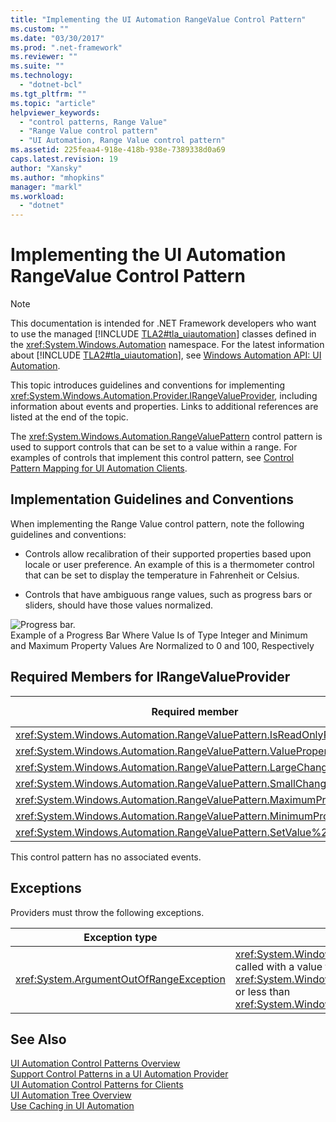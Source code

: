 ```yaml
---
title: "Implementing the UI Automation RangeValue Control Pattern"
ms.custom: ""
ms.date: "03/30/2017"
ms.prod: ".net-framework"
ms.reviewer: ""
ms.suite: ""
ms.technology: 
  - "dotnet-bcl"
ms.tgt_pltfrm: ""
ms.topic: "article"
helpviewer_keywords: 
  - "control patterns, Range Value"
  - "Range Value control pattern"
  - "UI Automation, Range Value control pattern"
ms.assetid: 225feaa4-918e-418b-938e-7389338d0a69
caps.latest.revision: 19
author: "Xansky"
ms.author: "mhopkins"
manager: "markl"
ms.workload: 
  - "dotnet"
---
```

# Implementing the UI Automation RangeValue Control Pattern
> [!NOTE]
>  This documentation is intended for .NET Framework developers who want to use the managed [!INCLUDE [TLA2#tla_uiautomation](../../../includes/tla2sharptla-uiautomation-md.md)] classes defined in the <xref:System.Windows.Automation> namespace. For the latest information about [!INCLUDE [TLA2#tla_uiautomation](../../../includes/tla2sharptla-uiautomation-md.md)], see [Windows Automation API: UI Automation](http://go.microsoft.com/fwlink/?LinkID=156746).  
  
 This topic introduces guidelines and conventions for implementing <xref:System.Windows.Automation.Provider.IRangeValueProvider>, including information about events and properties. Links to additional references are listed at the end of the topic.  
  
 The <xref:System.Windows.Automation.RangeValuePattern> control pattern is used to support controls that can be set to a value within a range. For examples of controls that implement this control pattern, see [Control Pattern Mapping for UI Automation Clients](../../../docs/framework/ui-automation/control-pattern-mapping-for-ui-automation-clients.md).  
  
<a name="Implementation_Guidelines_and_Conventions"></a>   
## Implementation Guidelines and Conventions  
 When implementing the Range Value control pattern, note the following guidelines and conventions:  
  
-   Controls allow recalibration of their supported properties based upon locale or user preference. An example of this is a thermometer control that can be set to display the temperature in Fahrenheit or Celsius.  
  
-   Controls that have ambiguous range values, such as progress bars or sliders, should have those values normalized.  
  
 ![Progress bar.](../../../docs/framework/ui-automation/media/uia-rangevaluepattern-progress-bar.PNG "UIA_RangeValuePattern_Progress_Bar")  
Example of a Progress Bar Where Value Is of Type Integer and Minimum and Maximum Property Values Are Normalized to 0 and 100, Respectively  
  
<a name="Required_Members_for_the_IRangeValueProvider"></a>   
## Required Members for IRangeValueProvider  
  
|Required member|Member type|Notes|  
|---------------------|-----------------|-----------|  
|<xref:System.Windows.Automation.RangeValuePattern.IsReadOnlyProperty>|Property|None|  
|<xref:System.Windows.Automation.RangeValuePattern.ValueProperty>|Property|None|  
|<xref:System.Windows.Automation.RangeValuePattern.LargeChangeProperty>|Property|None|  
|<xref:System.Windows.Automation.RangeValuePattern.SmallChangeProperty>|Property|None|  
|<xref:System.Windows.Automation.RangeValuePattern.MaximumProperty>|Property|None|  
|<xref:System.Windows.Automation.RangeValuePattern.MinimumProperty>|Property|None|  
|<xref:System.Windows.Automation.RangeValuePattern.SetValue%2A>|Methods|None|  
  
 This control pattern has no associated events.  
  
<a name="Exceptions"></a>   
## Exceptions  
 Providers must throw the following exceptions.  
  
|Exception type|Condition|  
|--------------------|---------------|  
|<xref:System.ArgumentOutOfRangeException>|<xref:System.Windows.Automation.RangeValuePattern.SetValue%2A> is called with a value that is either greater than <xref:System.Windows.Automation.RangeValuePattern.MaximumProperty> or less than <xref:System.Windows.Automation.RangeValuePattern.MinimumProperty>.|  
  
## See Also  
 [UI Automation Control Patterns Overview](../../../docs/framework/ui-automation/ui-automation-control-patterns-overview.md)  
 [Support Control Patterns in a UI Automation Provider](../../../docs/framework/ui-automation/support-control-patterns-in-a-ui-automation-provider.md)  
 [UI Automation Control Patterns for Clients](../../../docs/framework/ui-automation/ui-automation-control-patterns-for-clients.md)  
 [UI Automation Tree Overview](../../../docs/framework/ui-automation/ui-automation-tree-overview.md)  
 [Use Caching in UI Automation](../../../docs/framework/ui-automation/use-caching-in-ui-automation.md)
